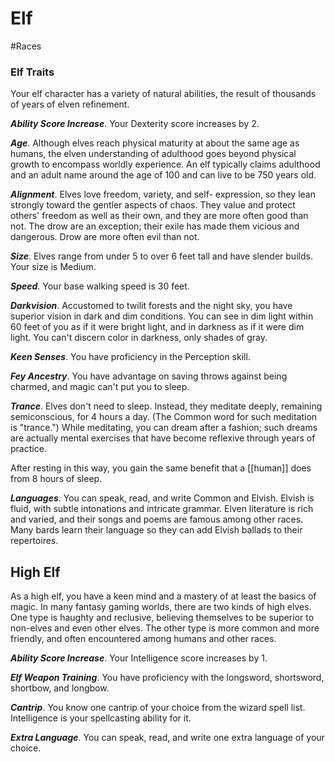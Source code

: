 # Elf
#Races
### Elf Traits

Your elf character has a variety of natural abilities, the result of thousands of years of elven refinement.

***Ability Score Increase***. Your Dexterity score increases by 2.

***Age***. Although elves reach physical maturity at about the same age as humans, the elven understanding of adulthood goes beyond physical growth to encompass worldly experience. An elf typically claims adulthood and an adult name around the age of 100 and can live to be 750 years old.

***Alignment***. Elves love freedom, variety, and self- expression, so they lean strongly toward the gentler aspects of chaos. They value and protect others' freedom as well as their own, and they are more often good than not. The drow are an exception; their exile has made them vicious and dangerous. Drow are more often evil than not.

***Size***. Elves range from under 5 to over 6 feet tall and have slender builds. Your size is Medium.

***Speed***. Your base walking speed is 30 feet.

***Darkvision***. Accustomed to twilit forests and the night sky, you have superior vision in dark and dim conditions. You can see in dim light within 60 feet of you as if it were bright light, and in darkness as if it were dim light. You can't discern color in darkness, only shades of gray.

***Keen Senses***. You have proficiency in the Perception skill.

***Fey Ancestry***. You have advantage on saving throws against being charmed, and magic can't put you to sleep.

***Trance***. Elves don't need to sleep. Instead, they meditate deeply, remaining semiconscious, for 4 hours a day. (The Common word for such meditation is "trance.") While meditating, you can dream after a fashion; such dreams are actually mental exercises that have become reflexive through years of practice.

After resting in this way, you gain the same benefit that a [[human]] does from 8 hours of sleep.

***Languages***. You can speak, read, and write Common and Elvish. Elvish is fluid, with subtle intonations and intricate grammar. Elven literature is rich and varied, and their songs and poems are famous among other races. Many bards learn their language so they can add Elvish ballads to their repertoires.

## High Elf

As a high elf, you have a keen mind and a mastery of at least the basics of magic. In many fantasy gaming worlds, there are two kinds of high elves. One type is haughty and reclusive, believing themselves to be superior to non-elves and even other elves. The other type is more common and more friendly, and often encountered among humans and other races.

***Ability Score Increase***. Your Intelligence score increases by 1.

***Elf Weapon Training***. You have proficiency with the longsword, shortsword, shortbow, and longbow.

***Cantrip***. You know one cantrip of your choice from the wizard spell list. Intelligence is your spellcasting ability for it.

***Extra Language***. You can speak, read, and write one extra language of your choice.

